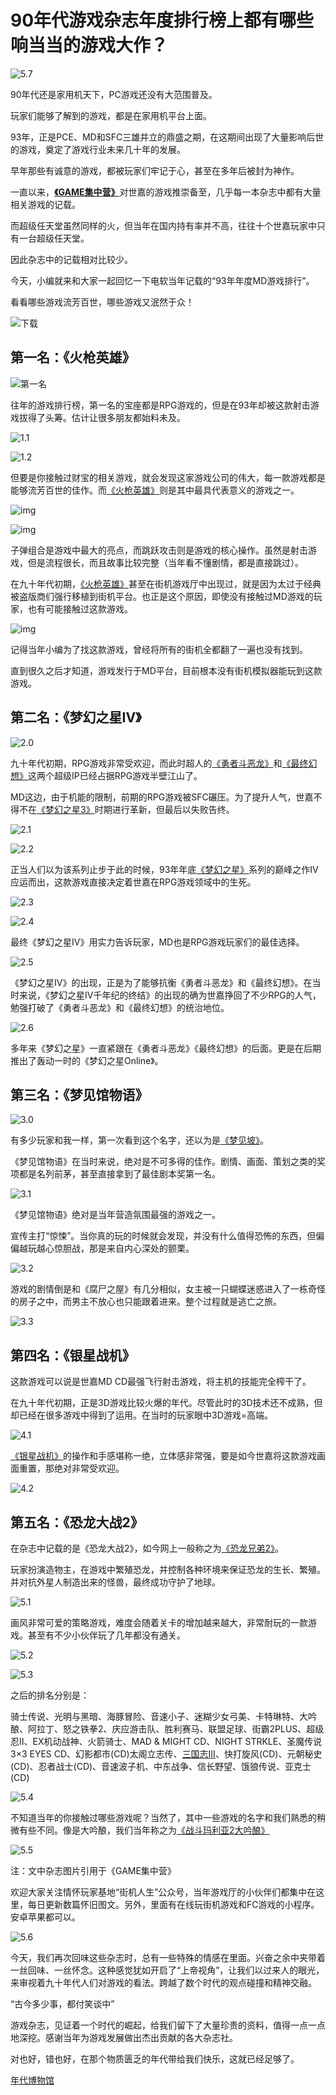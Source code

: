 # 90年代游戏杂志年度排行榜上都有哪些响当当的游戏大作？

![5.7](https://ossimg.yzitc.com/2022/04/14/c808302062f45.jpg)

90年代还是家用机天下，PC游戏还没有大范围普及。

玩家们能够了解到的游戏，都是在家用机平台上面。

93年，正是PCE、MD和SFC三雄并立的鼎盛之期，在这期间出现了大量影响后世的游戏，奠定了游戏行业未来几十年的发展。

早年那些有诚意的游戏，都被玩家们牢记于心，甚至在多年后被封为神作。

一直以来，[**《GAME集中营》**](https://www.ndbwg.com/)对世嘉的游戏推崇备至，几乎每一本杂志中都有大量相关游戏的记载。

而超级任天堂虽然同样的火，但当年在国内持有率并不高，往往十个世嘉玩家中只有一台超级任天堂。

因此杂志中的记载相对比较少。

今天，小编就来和大家一起回忆一下电软当年记载的“93年年度MD游戏排行”。

看看哪些游戏流芳百世，哪些游戏又泯然于众！

![下载](https://ossimg.yzitc.com/2022/04/14/e98ba257190af.jpg)

## 第一名：《火枪英雄》

![第一名](https://ossimg.yzitc.com/2022/04/14/f8ad74db7178b.jpg)

往年的游戏排行榜，第一名的宝座都是RPG游戏的，但是在93年却被这款射击游戏拔得了头筹。估计让很多朋友都始料未及。

![1.1](https://ossimg.yzitc.com/2022/04/14/d7290b05c74ff.jpg)

![1.2](https://ossimg.yzitc.com/2022/04/14/035fedcc88e83.jpg)

但要是你接触过财宝的相关游戏，就会发现这家游戏公司的伟大，每一款游戏都是能够流芳百世的佳作。而[《火枪英雄》](https://www.ndbwg.com/)则是其中最具代表意义的游戏之一。

![img](https://ossimg.yzitc.com/2022/04/14/9428b658cfe4d.gif)

![img](https://ossimg.yzitc.com/2022/04/14/b50880c40107c.gif)

子弹组合是游戏中最大的亮点，而跳跃攻击则是游戏的核心操作。虽然是射击游戏，但是流程很长，而且故事比较完整（当年看不懂剧情，都是直接跳过）。

在九十年代初期，[《火枪英雄》](https://www.ndbwg.com/)甚至在街机游戏厅中出现过，就是因为太过于经典被盗版商们强行移植到街机平台。也正是这个原因，即使没有接触过MD游戏的玩家，也有可能接触过这款游戏。

![img](https://ossimg.yzitc.com/2022/04/14/d0e0247168294.gif)

记得当年小编为了找这款游戏，曾经将所有的街机全都翻了一遍也没有找到。

直到很久之后才知道，游戏发行于MD平台，目前根本没有街机模拟器能玩到这款游戏。

## 第二名：《梦幻之星IV》

![2.0](https://ossimg.yzitc.com/2022/04/14/fe4767ac43d33.jpg)

九十年代初期，RPG游戏非常受欢迎，而此时超人的[《勇者斗恶龙》](https://www.ndbwg.com/)和[《最终幻想》](https://www.ndbwg.com/)这两个超级IP已经占据RPG游戏半壁江山了。

MD这边，由于机能的限制，前期的RPG游戏被SFC碾压。为了提升人气，世嘉不得不在[《梦幻之星3》](https://www.ndbwg.com/)时期进行革新，但最后以失败告终。

![2.1](https://ossimg.yzitc.com/2022/04/14/e99cbf9b2e5f9.jpg)

![2.2](https://ossimg.yzitc.com/2022/04/14/755420a5d3ec7.jpg)

正当人们以为该系列止步于此的时候，93年年底[《梦幻之星》](https://www.ndbwg.com/)系列的巅峰之作IV应运而出，这款游戏直接决定着世嘉在RPG游戏领域中的生死。

![2.3](https://ossimg.yzitc.com/2022/04/14/4f8e01e0a748a.jpg)

![2.4](https://ossimg.yzitc.com/2022/04/14/1826d09b863f0.jpg)

最终《梦幻之星IV》用实力告诉玩家，MD也是RPG游戏玩家们的最佳选择。

![2.5](https://ossimg.yzitc.com/2022/04/14/62a63f46cd76c.jpg)

《梦幻之星IV》的出现，正是为了能够抗衡《勇者斗恶龙》和《最终幻想》。在当时来说，《梦幻之星IV千年纪的终结》的出现的确为世嘉挣回了不少RPG的人气，勉强打破了《勇者斗恶龙》和《最终幻想》的统治地位。

![2.6](https://ossimg.yzitc.com/2022/04/14/b75ff8d3eab86.jpg)

多年来《梦幻之星》一直紧跟在《勇者斗恶龙》《最终幻想》的后面。更是在后期推出了轰动一时的《梦幻之星Online》。

## 第三名：《梦见馆物语》

![3.0](https://ossimg.yzitc.com/2022/04/14/caf6cae38a694.jpg)

有多少玩家和我一样，第一次看到这个名字，还以为是[《梦见坡》](https://www.ndbwg.com/)。

《梦见馆物语》在当时来说，绝对是不可多得的佳作。剧情、画面、策划之类的奖项都是名列前茅，甚至直接拿到了最佳剧本奖第一名。

![3.1](https://ossimg.yzitc.com/2022/04/14/ddbccd2bb7c96.jpg)

《梦见馆物语》绝对是当年营造氛围最强的游戏之一。

宣传主打“惊悚”。当你真的玩的时候就会发现，并没有什么值得恐怖的东西，但偏偏越玩越心惊胆战，那是来自内心深处的颤栗。

![3.2](https://ossimg.yzitc.com/2022/04/14/849ea0e99285f.jpg)

游戏的剧情倒是和《腐尸之屋》有几分相似，女主被一只蝴蝶迷惑进入了一栋奇怪的房子之中，而男主不放心也只能跟着进来。整个过程就是逃亡之旅。

![3.3](https://ossimg.yzitc.com/2022/04/14/d101d93545462.jpg)

## 第四名：《银星战机》

这款游戏可以说是世嘉MD CD最强飞行射击游戏，将主机的技能完全榨干了。

在九十年代初期，正是3D游戏比较火爆的年代。尽管此时的3D技术还不成熟，但却已经在很多游戏中得到了运用。在当时的玩家眼中3D游戏=高端。

![4.1](https://ossimg.yzitc.com/2022/04/14/60c2fd677ed36.jpg)

[《银星战机》](https://www.ndbwg.com/)的操作和手感堪称一绝，立体感非常强，要是如今世嘉将这款游戏画面重置，那绝对非常受欢迎。

![4.2](https://ossimg.yzitc.com/2022/04/14/e348525977321.jpg)

## 第五名：《恐龙大战2》

在杂志中记载的是《恐龙大战2》，如今网上一般称之为[《恐龙兄弟2》](https://www.ndbwg.com/)。

玩家扮演造物主，在游戏中繁殖恐龙，并控制各种环境来保证恐龙的生长、繁殖。并对抗外星人制造出来的怪兽，最终成功守护了地球。

![5.1](https://ossimg.yzitc.com/2022/04/14/10579cef01d29.jpg)

画风非常可爱的策略游戏，难度会随着关卡的增加越来越大，非常耐玩的一款游戏。甚至有不少小伙伴玩了几年都没有通关。

![5.2](https://ossimg.yzitc.com/2022/04/14/ba67c79500eb7.jpg)

![5.3](https://ossimg.yzitc.com/2022/04/14/8f1f2ddf08449.jpg)

之后的排名分别是：

骑士传说、光明与黑暗、海豚冒险、音速小子、迷糊少女弓美、卡特琳特、大吟酿、阿拉丁、怒之铁拳2、庆应游击队、胜利赛马、联盟足球、街霸2PLUS、超级忍Ⅱ、EX机动战神、火箭骑士、MAD & MIGHT CD、NIGHT STRKLE、圣魔传说3×3 EYES CD、幻影都市(CD)太阁立志传、[三国志Ⅲ](https://www.ndbwg.com/)、快打旋风(CD)、元朝秘史(CD)、忍者战士(CD)、音速波子机、中东战争、信长野望、饿狼传说、亚克士 (CD)

![5.4](https://ossimg.yzitc.com/2022/04/14/797c213922060.jpg)

不知道当年的你接触过哪些游戏呢？当然了，其中一些游戏的名字和我们熟悉的稍微有些不同。像是大吟酿，我们当年称之为[《战斗玛利亚2大吟酿》](https://www.ndbwg.com/)

![5.5](https://ossimg.yzitc.com/2022/04/14/fee9eb8204841.jpg)

注：文中杂志图片引用于《GAME集中营》

欢迎大家关注情怀玩家基地“街机人生”公众号，当年游戏厅的小伙伴们都集中在这里，每日更新数篇怀旧图文。另外，里面有在线玩街机游戏和FC游戏的小程序。安卓苹果都可以。

![5.6](https://ossimg.yzitc.com/2022/04/14/baeb041ec96a7.jpg)

今天，我们再次回味这些杂志时，总有一些特殊的情感在里面。兴奋之余中夹带着一丝回味、一丝怀念。这种感觉犹如开启了“上帝视角”，让我们以过来人的眼光，来审视着九十年代人们对游戏的看法。跨越了数个时代的观点碰撞和精神交融。



“古今多少事，都付笑谈中”

游戏杂志，见证着一个时代的崛起，给我们留下了大量珍贵的资料，值得一点一点地深挖。感谢当年为游戏发展做出杰出贡献的各大杂志社。

对也好，错也好，在那个物质匮乏的年代带给我们快乐，这就已经足够了。

[年代博物馆](https://www.ndbwg.com/)